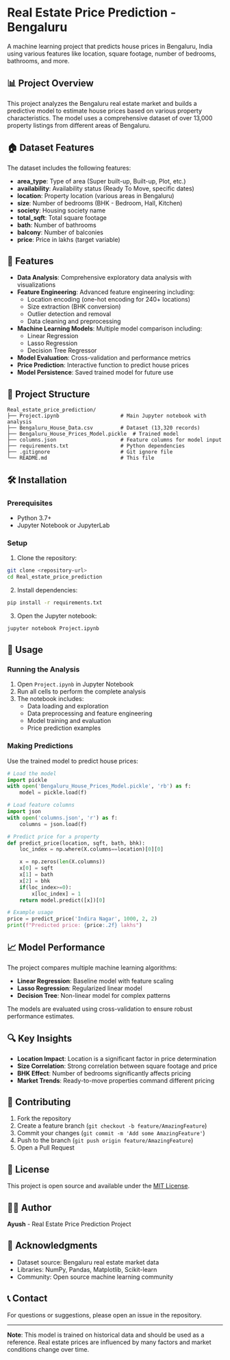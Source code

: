 # Real Estate Price Prediction - Bengaluru

A machine learning project that predicts house prices in Bengaluru, India using various features like location, square footage, number of bedrooms, bathrooms, and more.

## 📊 Project Overview

This project analyzes the Bengaluru real estate market and builds a predictive model to estimate house prices based on various property characteristics. The model uses a comprehensive dataset of over 13,000 property listings from different areas of Bengaluru.

## 🏠 Dataset Features

The dataset includes the following features:
- **area_type**: Type of area (Super built-up, Built-up, Plot, etc.)
- **availability**: Availability status (Ready To Move, specific dates)
- **location**: Property location (various areas in Bengaluru)
- **size**: Number of bedrooms (BHK - Bedroom, Hall, Kitchen)
- **society**: Housing society name
- **total_sqft**: Total square footage
- **bath**: Number of bathrooms
- **balcony**: Number of balconies
- **price**: Price in lakhs (target variable)

## 🚀 Features

- **Data Analysis**: Comprehensive exploratory data analysis with visualizations
- **Feature Engineering**: Advanced feature engineering including:
  - Location encoding (one-hot encoding for 240+ locations)
  - Size extraction (BHK conversion)
  - Outlier detection and removal
  - Data cleaning and preprocessing
- **Machine Learning Models**: Multiple model comparison including:
  - Linear Regression
  - Lasso Regression
  - Decision Tree Regressor
- **Model Evaluation**: Cross-validation and performance metrics
- **Price Prediction**: Interactive function to predict house prices
- **Model Persistence**: Saved trained model for future use

## 📁 Project Structure

```
Real_estate_price_prediction/
├── Project.ipynb                    # Main Jupyter notebook with analysis
├── Bengaluru_House_Data.csv         # Dataset (13,320 records)
├── Bengaluru_House_Prices_Model.pickle  # Trained model
├── columns.json                     # Feature columns for model input
├── requirements.txt                 # Python dependencies
├── .gitignore                       # Git ignore file
└── README.md                        # This file
```

## 🛠️ Installation

### Prerequisites

- Python 3.7+
- Jupyter Notebook or JupyterLab

### Setup

1. Clone the repository:
```bash
git clone <repository-url>
cd Real_estate_price_prediction
```

2. Install dependencies:
```bash
pip install -r requirements.txt
```

3. Open the Jupyter notebook:
```bash
jupyter notebook Project.ipynb
```

## 📖 Usage

### Running the Analysis

1. Open `Project.ipynb` in Jupyter Notebook
2. Run all cells to perform the complete analysis
3. The notebook includes:
   - Data loading and exploration
   - Data preprocessing and feature engineering
   - Model training and evaluation
   - Price prediction examples

### Making Predictions

Use the trained model to predict house prices:

```python
# Load the model
import pickle
with open('Bengaluru_House_Prices_Model.pickle', 'rb') as f:
    model = pickle.load(f)

# Load feature columns
import json
with open('columns.json', 'r') as f:
    columns = json.load(f)

# Predict price for a property
def predict_price(location, sqft, bath, bhk):
    loc_index = np.where(X.columns==location)[0][0]

    x = np.zeros(len(X.columns))
    x[0] = sqft
    x[1] = bath
    x[2] = bhk
    if(loc_index>=0):
        x[loc_index] = 1
    return model.predict([x])[0]

# Example usage
price = predict_price('Indira Nagar', 1000, 2, 2)
print(f"Predicted price: {price:.2f} lakhs")
```

## 📈 Model Performance

The project compares multiple machine learning algorithms:

- **Linear Regression**: Baseline model with feature scaling
- **Lasso Regression**: Regularized linear model
- **Decision Tree**: Non-linear model for complex patterns

The models are evaluated using cross-validation to ensure robust performance estimates.

## 🔍 Key Insights

- **Location Impact**: Location is a significant factor in price determination
- **Size Correlation**: Strong correlation between square footage and price
- **BHK Effect**: Number of bedrooms significantly affects pricing
- **Market Trends**: Ready-to-move properties command different pricing

## 🤝 Contributing

1. Fork the repository
2. Create a feature branch (`git checkout -b feature/AmazingFeature`)
3. Commit your changes (`git commit -m 'Add some AmazingFeature'`)
4. Push to the branch (`git push origin feature/AmazingFeature`)
5. Open a Pull Request

## 📝 License

This project is open source and available under the [MIT License](LICENSE).

## 👨‍💻 Author

**Ayush** - Real Estate Price Prediction Project

## 🙏 Acknowledgments

- Dataset source: Bengaluru real estate market data
- Libraries: NumPy, Pandas, Matplotlib, Scikit-learn
- Community: Open source machine learning community

## 📞 Contact

For questions or suggestions, please open an issue in the repository.

---

**Note**: This model is trained on historical data and should be used as a reference. Real estate prices are influenced by many factors and market conditions change over time. 